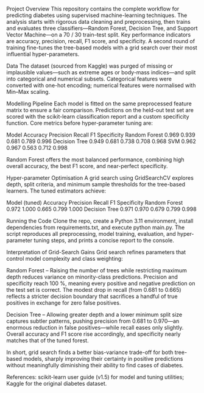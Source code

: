 Project Overview
This repository contains the complete workflow for predicting diabetes using supervised machine-learning techniques. The analysis starts with rigorous data cleaning and preprocessing, then trains and evaluates three classifiers—Random Forest, Decision Tree, and Support Vector Machine—on a 70 / 30 train–test split. Key performance indicators are accuracy, precision, recall, F1 score, and specificity. A second round of training fine-tunes the tree-based models with a grid search over their most influential hyper-parameters.

Data
The dataset (sourced from Kaggle) was purged of missing or implausible values—such as extreme ages or body-mass indices—and split into categorical and numerical subsets. Categorical features were converted with one-hot encoding; numerical features were normalised with Min–Max scaling.

Modelling Pipeline
Each model is fitted on the same preprocessed feature matrix to ensure a fair comparison. Predictions on the held-out test set are scored with the scikit-learn classification report and a custom specificity function. Core metrics before hyper-parameter tuning are:

Model	Accuracy	Precision	Recall	F1	Specificity
Random Forest	0.969	0.939	0.681	0.789	0.996
Decision Tree	0.949	0.681	0.738	0.708	0.968
SVM	0.962	0.967	0.563	0.712	0.998

Random Forest offers the most balanced performance, combining high overall accuracy, the best F1 score, and near-perfect specificity.

Hyper-parameter Optimisation
A grid search using GridSearchCV explores depth, split criteria, and minimum sample thresholds for the tree-based learners. The tuned estimators achieve:

Model (tuned)	Accuracy	Precision	Recall	F1	Specificity
Random Forest	0.972	1.000	0.665	0.799	1.000
Decision Tree	0.971	0.970	0.679	0.799	0.998

Running the Code
Clone the repo, create a Python 3.11 environment, install dependencies from requirements.txt, and execute python main.py. The script reproduces all preprocessing, model training, evaluation, and hyper-parameter tuning steps, and prints a concise report to the console.

Interpretation of Grid-Search Gains
Grid search refines parameters that control model complexity and class weighting:

Random Forest – Raising the number of trees while restricting maximum depth reduces variance on minority-class predictions. Precision and specificity reach 100 %, meaning every positive and negative prediction on the test set is correct. The modest drop in recall (from 0.681 to 0.665) reflects a stricter decision boundary that sacrifices a handful of true positives in exchange for zero false positives.

Decision Tree – Allowing greater depth and a lower minimum split size captures subtler patterns, pushing precision from 0.681 to 0.970—an enormous reduction in false positives—while recall eases only slightly. Overall accuracy and F1 score rise accordingly, and specificity nearly matches that of the tuned forest.

In short, grid search finds a better bias-variance trade-off for both tree-based models, sharply improving their certainty in positive predictions without meaningfully diminishing their ability to find cases of diabetes.

References: scikit-learn user guide (v1.5) for model and tuning utilities; Kaggle for the original diabetes dataset.
